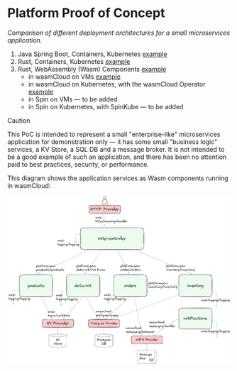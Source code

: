 # Platform Proof of Concept

_Comparison of different deployment architectures for a small microservices
application._

1. Java Spring Boot, Containers, Kubernetes
   [example](./java-containers-k8s/README.md)
1. Rust, Containers, Kubernetes [example](./rust-containers-k8s/README.md)
1. Rust, WebAssembly (Wasm) Components [example](./wasm-components/README.md)
   - in wasmCloud on VMs [example](./platform-wasmcloud/README.md)
   - in wasmCloud on Kubernetes, with the wasmCloud Operator
     [example](./platform-wasmcloud/README.md)
   - in Spin on VMs — to be added
   - in Spin on Kubernetes, with SpinKube — to be added

<!-- prettier-ignore -->
> [!CAUTION]
> This PoC is intended to represent a small "enterprise-like"
> microservices application for demonstration only — it has some small "business
> logic" services, a KV Store, a SQL DB and a message broker. It is not intended
> to be a good example of such an application, and there has been no attention
> paid to best practices, security, or performance.

This diagram shows the application services as Wasm components running in
wasmCloud:

![Platform POC](./platform-wasmcloud/platform-poc.webp)
